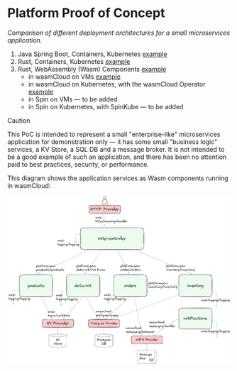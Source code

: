 # Platform Proof of Concept

_Comparison of different deployment architectures for a small microservices
application._

1. Java Spring Boot, Containers, Kubernetes
   [example](./java-containers-k8s/README.md)
1. Rust, Containers, Kubernetes [example](./rust-containers-k8s/README.md)
1. Rust, WebAssembly (Wasm) Components [example](./wasm-components/README.md)
   - in wasmCloud on VMs [example](./platform-wasmcloud/README.md)
   - in wasmCloud on Kubernetes, with the wasmCloud Operator
     [example](./platform-wasmcloud/README.md)
   - in Spin on VMs — to be added
   - in Spin on Kubernetes, with SpinKube — to be added

<!-- prettier-ignore -->
> [!CAUTION]
> This PoC is intended to represent a small "enterprise-like"
> microservices application for demonstration only — it has some small "business
> logic" services, a KV Store, a SQL DB and a message broker. It is not intended
> to be a good example of such an application, and there has been no attention
> paid to best practices, security, or performance.

This diagram shows the application services as Wasm components running in
wasmCloud:

![Platform POC](./platform-wasmcloud/platform-poc.webp)
